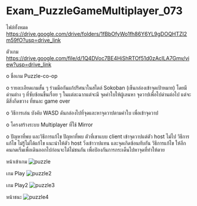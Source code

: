 # Exam_PuzzleGameMultiplayer_073

ไฟล์ทั้งหมด https://drive.google.com/drive/folders/1fBbOfyWo1fh86Y6YL9gDOQHTZI2m59fO?usp=drive_link

ตัวเกม https://drive.google.com/file/d/1Q4DVoc7BE4HiShRTOf51d0zAcILA7Gmv/view?usp=drive_link

o ชื่อเกม Puzzle-co-op

o รายละเอียดเกมสั้น ๆ ร่วมมือกันแก้ปริศนาในสไตล์ Sokoban (เข็นกล่องเข้าจุดเป้าหมาย) โดยมีด่านต่าง ๆ ที่ซับซ้อนขึ้นเรื่อย ๆ ในแต่ละฉากแต่จะมี จุดคำใบให้ผู้เลนหา จุดวาปเพื่อไปด่านต่อไป แต่จะมีสิ่งกีดขวาง ที่ชนละ game over

o วิธีการเล่น บังคับ WASD ดันกล่องไปที่จุดและหาจุดวาปตามคำใบ เพื่อเข้าจุดวาป

o โครงสร้างระบบ Multiplayer ที่ใช้ Mirror

o ปัญหาที่พบ และวิธีการแก้ไข ปัญหาที่พบ ตัวที่เขาแบบ client เข้าจุดวาปแต่ตัว host ไม่ไป วิธีการแก้ไข ไม่รู้ไม่ได้แก้ไข แนะนำให้ตัว host วิ่งเข้าวาปแทน และจุดเกิดซ้อนทับกัน วิธีการแก้ไข ให้อีกคนกดเริ่มเพื่อเดินออกไปก่อนจะได้ไม่ชนกัน เพื่อป้องกันการกระเด็นไปหาจุดที่ทำให้ตาย

หน้าเข้าเกม
![puzzle](https://github.com/user-attachments/assets/23e1ab33-f923-4953-933d-096f7b7a571e)

เกม Play
![puzzle2](https://github.com/user-attachments/assets/1911300f-c621-4ff4-b2d2-f9238a4a0daf)

เกม Play2
![puzzle3](https://github.com/user-attachments/assets/fb71a03e-23fd-46fe-a72c-569c7b52480d)

หน้าชนะ
![puzzle4](https://github.com/user-attachments/assets/1395c5ad-4bf6-461c-802f-b3a5ebaafe26)
